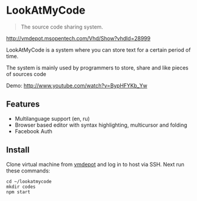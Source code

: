 # LookAtMyCode
> The source code sharing system.

http://vmdepot.msopentech.com/Vhd/Show?vhdId=28999

LookAtMyCode is a system where you can store text for a certain period of time.

The system is mainly used by programmers to store, share and like pieces of sources code 

Demo: http://www.youtube.com/watch?v=BypHFYKb_Yw

## Features

* Multilanguage support (en, ru)
* Browser based editor with syntax highlighting, multicursor and folding
* Facebook Auth

## Install

Clone virtual machine from [vmdepot](http://vmdepot.msopentech.com/Vhd/Show?vhdId=28999) and log in to host via SSH.
Next run these commands:

```shell
cd ~/lookatmycode
mkdir codes
npm start
```
